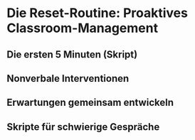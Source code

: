 # Die Reset-Routine: Proaktives Classroom-Management

## Die ersten 5 Minuten (Skript)
## Nonverbale Interventionen
## Erwartungen gemeinsam entwickeln
## Skripte für schwierige Gespräche

